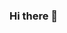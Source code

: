 ### Hi there 👋

<!--
**rs-DOS/rs-DOS** is a ✨ _special_ ✨ repository because its `README.md` (this file) appears on your GitHub profile.

[![Linkedin](https://img.shields.io/badge/Linkedin-Rushabh%20Doshi-blue?logo=linkedin)](https://www.linkedin.com/in/rushabh-doshi-b126ab106/)


Hi 👋, I'm Rushabh, a supply chain analyst living in Ahmedabad, India.


Here are some ideas to get you started:

🔭 I’m currently working on developing a production scheduling model using [Google OR-Tools](https://developers.google.com/optimization)
🌱 I’m currently learning machine learning for time series forecasting
- 👯 I’m looking to collaborate on ...
- 🤔 I’m looking for help with ...
- 💬 Ask me about ...
- 📫 How to reach me: ...
- 😄 Pronouns: ...
- ⚡ Fun fact: ...
-->
